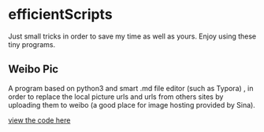 # efficientScripts

Just small tricks in order to save my time as well as yours. Enjoy using these tiny programs. 

## Weibo Pic

A program based on python3 and smart .md file editor (such as Typora) , in order to replace the local picture urls and urls from others sites by uploading them to weibo (a good place for image hosting provided by Sina). 

[view the code here]()